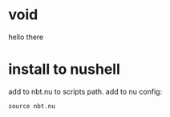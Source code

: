 # void
hello there

# install to nushell

add to nbt.nu to scripts path.
add to nu config:
```nu
source nbt.nu
```

